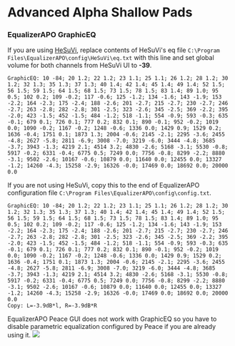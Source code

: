 # Advanced Alpha Shallow Pads
### EqualizerAPO GraphicEQ
If you are using [HeSuVi](https://sourceforge.net/projects/hesuvi/), replace contents of HeSuVi's eq file `C:\Program Files\EqualizerAPO\config\HeSuVi\eq.txt` with this line and set global volume for both channels from HeSuVi UI to **-39**.
```
GraphicEQ: 10 -84; 20 1.2; 22 1.2; 23 1.1; 25 1.1; 26 1.2; 28 1.2; 30 1.2; 32 1.3; 35 1.3; 37 1.3; 40 1.4; 42 1.4; 45 1.4; 49 1.4; 52 1.5; 56 1.5; 59 1.5; 64 1.5; 68 1.5; 73 1.5; 78 1.5; 83 1.4; 89 1.0; 95 0.5; 102 0.2; 109 -0.2; 117 -0.6; 125 -1.2; 134 -1.6; 143 -1.9; 153 -2.2; 164 -2.3; 175 -2.4; 188 -2.6; 201 -2.7; 215 -2.7; 230 -2.7; 246 -2.7; 263 -2.8; 282 -2.8; 301 -2.5; 323 -2.6; 345 -2.5; 369 -2.2; 395 -2.0; 423 -1.5; 452 -1.5; 484 -1.2; 518 -1.1; 554 -0.9; 593 -0.3; 635 -0.1; 679 0.1; 726 0.1; 777 0.2; 832 0.1; 890 -0.1; 952 -0.2; 1019 0.0; 1090 -0.2; 1167 -0.2; 1248 -0.6; 1336 0.0; 1429 0.9; 1529 0.2; 1636 -0.4; 1751 0.1; 1873 1.3; 2004 -0.6; 2145 -2.1; 2295 -3.6; 2455 -4.8; 2627 -5.8; 2811 -6.9; 3008 -7.0; 3219 -6.0; 3444 -4.8; 3685 -3.7; 3943 -1.3; 4219 2.1; 4514 3.2; 4830 -2.6; 5168 -3.1; 5530 -0.8; 5917 -0.2; 6331 -0.4; 6775 0.5; 7249 0.0; 7756 -0.8; 8299 -2.2; 8880 -3.1; 9502 -2.6; 10167 -0.6; 10879 0.0; 11640 0.0; 12455 0.0; 13327 -1.2; 14260 -4.3; 15258 -2.9; 16326 -0.0; 17469 0.0; 18692 0.0; 20000 0.0
```
If you are not using HeSuVi, copy this to the end of EqualizerAPO configuration file `C:\Program Files\EqualizerAPO\config\config.txt`.
```
GraphicEQ: 10 -84; 20 1.2; 22 1.2; 23 1.1; 25 1.1; 26 1.2; 28 1.2; 30 1.2; 32 1.3; 35 1.3; 37 1.3; 40 1.4; 42 1.4; 45 1.4; 49 1.4; 52 1.5; 56 1.5; 59 1.5; 64 1.5; 68 1.5; 73 1.5; 78 1.5; 83 1.4; 89 1.0; 95 0.5; 102 0.2; 109 -0.2; 117 -0.6; 125 -1.2; 134 -1.6; 143 -1.9; 153 -2.2; 164 -2.3; 175 -2.4; 188 -2.6; 201 -2.7; 215 -2.7; 230 -2.7; 246 -2.7; 263 -2.8; 282 -2.8; 301 -2.5; 323 -2.6; 345 -2.5; 369 -2.2; 395 -2.0; 423 -1.5; 452 -1.5; 484 -1.2; 518 -1.1; 554 -0.9; 593 -0.3; 635 -0.1; 679 0.1; 726 0.1; 777 0.2; 832 0.1; 890 -0.1; 952 -0.2; 1019 0.0; 1090 -0.2; 1167 -0.2; 1248 -0.6; 1336 0.0; 1429 0.9; 1529 0.2; 1636 -0.4; 1751 0.1; 1873 1.3; 2004 -0.6; 2145 -2.1; 2295 -3.6; 2455 -4.8; 2627 -5.8; 2811 -6.9; 3008 -7.0; 3219 -6.0; 3444 -4.8; 3685 -3.7; 3943 -1.3; 4219 2.1; 4514 3.2; 4830 -2.6; 5168 -3.1; 5530 -0.8; 5917 -0.2; 6331 -0.4; 6775 0.5; 7249 0.0; 7756 -0.8; 8299 -2.2; 8880 -3.1; 9502 -2.6; 10167 -0.6; 10879 0.0; 11640 0.0; 12455 0.0; 13327 -1.2; 14260 -4.3; 15258 -2.9; 16326 -0.0; 17469 0.0; 18692 0.0; 20000 0.0
Copy: L=-3.9dB*l, R=-3.9dB*R
```
EqualizerAPO Peace GUI does not work with GraphicEQ so you have to disable parametric equalization configured by Peace if you are already using it.
![](https://raw.githubusercontent.com/jaakkopasanen/AutoEq/master/results/SBAF-Serious/innerfidelity/onear/Advanced%20Alpha%20Shallow%20Pads/Advanced%20Alpha%20Shallow%20Pads.png)
